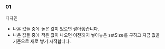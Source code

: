### 01


디자인

* 나온 값들 중에 높은 값이 있으면 쌓아놓습니다. 
* 나온 값들 중에 적은 값이 나오면 이전까지 쌓아놓은 setSize를 구하고 지금 값을 기준으로 새로 쌓기 시작합니다.
